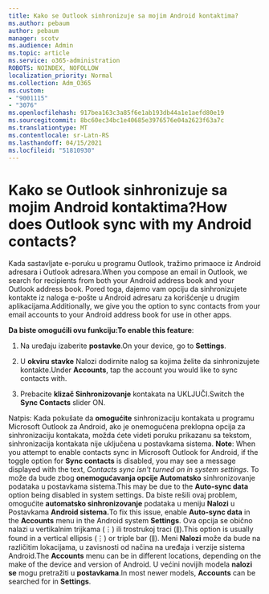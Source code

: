 ```yaml
---
title: Kako se Outlook sinhronizuje sa mojim Android kontaktima?
ms.author: pebaum
author: pebaum
manager: scotv
ms.audience: Admin
ms.topic: article
ms.service: o365-administration
ROBOTS: NOINDEX, NOFOLLOW
localization_priority: Normal
ms.collection: Adm_O365
ms.custom:
- "9001115"
- "3076"
ms.openlocfilehash: 917bea163c3a85f6e1ab193db44a1e1aefd80e19
ms.sourcegitcommit: 8bc60ec34bc1e40685e3976576e04a2623f63a7c
ms.translationtype: MT
ms.contentlocale: sr-Latn-RS
ms.lasthandoff: 04/15/2021
ms.locfileid: "51810930"
---
```

# <a name="how-does-outlook-sync-with-my-android-contacts"></a><span data-ttu-id="9362d-102">Kako se Outlook sinhronizuje sa mojim Android kontaktima?</span><span class="sxs-lookup"><span data-stu-id="9362d-102">How does Outlook sync with my Android contacts?</span></span>

<span data-ttu-id="9362d-103">Kada sastavljate e-poruku u programu Outlook, tražimo primaoce iz Android adresara i Outlook adresara.</span><span class="sxs-lookup"><span data-stu-id="9362d-103">When you compose an email in Outlook, we search for recipients from both your Android address book and your Outlook address book.</span></span> <span data-ttu-id="9362d-104">Pored toga, dajemo vam opciju da sinhronizujete kontakte iz naloga e-pošte u Android adresaru za korišćenje u drugim aplikacijama.</span><span class="sxs-lookup"><span data-stu-id="9362d-104">Additionally, we give you the option to sync contacts from your email accounts to your Android address book for use in other apps.</span></span> 
 
<span data-ttu-id="9362d-105">**Da biste omogućili ovu funkciju:**</span><span class="sxs-lookup"><span data-stu-id="9362d-105">**To enable this feature**:</span></span>
 
1. <span data-ttu-id="9362d-106">Na uređaju izaberite **postavke**.</span><span class="sxs-lookup"><span data-stu-id="9362d-106">On your device, go to **Settings**.</span></span>

2. <span data-ttu-id="9362d-107">U **okviru stavke** Nalozi dodirnite nalog sa kojima želite da sinhronizujete kontakte.</span><span class="sxs-lookup"><span data-stu-id="9362d-107">Under **Accounts**, tap the account you would like to sync contacts with.</span></span>

3. <span data-ttu-id="9362d-108">Prebacite **klizač Sinhronizovanje** kontakata na UKLJUČI.</span><span class="sxs-lookup"><span data-stu-id="9362d-108">Switch the **Sync Contacts** slider ON.</span></span>
 
<span data-ttu-id="9362d-109">Natpis: Kada pokušate da **omogućite** sinhronizaciju kontakata u programu Microsoft Outlook za Android, ako je onemogućena preklopna opcija za sinhronizaciju kontakata, možda ćete videti poruku prikazanu sa tekstom, sinhronizacija kontakata nije uključena u postavkama sistema.  </span><span class="sxs-lookup"><span data-stu-id="9362d-109">**Note**: When you attempt to enable contacts sync in Microsoft Outlook for Android, if the toggle option for **Sync contacts** is disabled, you may see a message displayed with the text, *Contacts sync isn't turned on in system settings*.</span></span> <span data-ttu-id="9362d-110">To može da bude zbog **onemogućavanja opcije Automatsko** sinhronizovanje podataka u postavkama sistema.</span><span class="sxs-lookup"><span data-stu-id="9362d-110">This may be due to the **Auto-sync data** option being disabled in system settings.</span></span> <span data-ttu-id="9362d-111">Da biste rešili ovaj problem, omogućite **automatsko sinhronizovanje** podataka u meniju **Nalozi** u Postavkama **Android sistema.**</span><span class="sxs-lookup"><span data-stu-id="9362d-111">To fix this issue, enable  **Auto-sync data** in the  **Accounts** menu in the Android system  **Settings**.</span></span> <span data-ttu-id="9362d-112">Ova opcija se obično nalazi u vertikalnim trijkama (⋮) ili trostrukoj traci (⫼).</span><span class="sxs-lookup"><span data-stu-id="9362d-112">This option is usually found in a vertical ellipsis (⋮) or triple bar (⫼).</span></span> <span data-ttu-id="9362d-113">Meni  **Nalozi** može da bude na različitim lokacijama, u zavisnosti od načina na uređaja i verzije sistema Android.</span><span class="sxs-lookup"><span data-stu-id="9362d-113">The  **Accounts** menu can be in different locations, depending on the make of the device and version of Android.</span></span> <span data-ttu-id="9362d-114">U većini novijih modela **nalozi se** mogu pretražiti u **postavkama**.</span><span class="sxs-lookup"><span data-stu-id="9362d-114">In most newer models, **Accounts** can be searched for in **Settings**.</span></span>